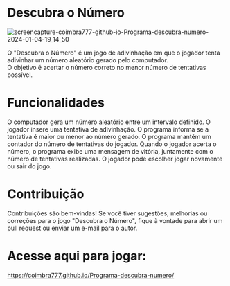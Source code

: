 
# Descubra o Número
![screencapture-coimbra777-github-io-Programa-descubra-numero-2024-01-04-19_14_50](https://github.com/Coimbra777/Programa-descubra-numero/assets/103074944/68847ade-bcfe-496d-831a-40bac7d93333)

O "Descubra o Número" é um jogo de adivinhação em que o jogador tenta adivinhar um número aleatório gerado pelo computador. <br>
O objetivo é acertar o número correto no menor número de tentativas possível.

# Funcionalidades 
O computador gera um número aleatório entre um intervalo definido.
O jogador insere uma tentativa de adivinhação.
O programa informa se a tentativa é maior ou menor ao número gerado.
O programa mantém um contador do número de tentativas do jogador.
Quando o jogador acerta o número, o programa exibe uma mensagem de vitória, juntamente com o número de tentativas realizadas.
O jogador pode escolher jogar novamente ou sair do jogo.

# Contribuição
Contribuições são bem-vindas! Se você tiver sugestões, melhorias ou correções para o jogo "Descubra o Número", fique à vontade para abrir um pull request ou enviar um e-mail para o autor.

# Acesse aqui para jogar:

https://coimbra777.github.io/Programa-descubra-numero/
